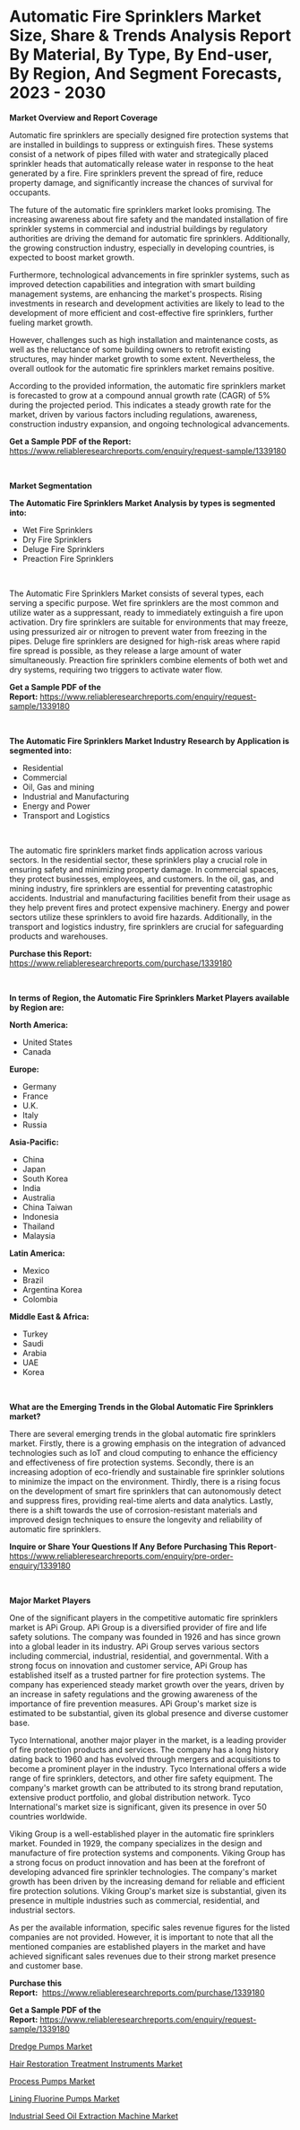 <p><h1>Automatic Fire Sprinklers Market Size, Share & Trends Analysis Report By Material, By Type, By End-user, By Region, And Segment Forecasts, 2023 - 2030</h1></p><p><strong>Market Overview and Report Coverage</strong></p>
<p><p>Automatic fire sprinklers are specially designed fire protection systems that are installed in buildings to suppress or extinguish fires. These systems consist of a network of pipes filled with water and strategically placed sprinkler heads that automatically release water in response to the heat generated by a fire. Fire sprinklers prevent the spread of fire, reduce property damage, and significantly increase the chances of survival for occupants.</p><p>The future of the automatic fire sprinklers market looks promising. The increasing awareness about fire safety and the mandated installation of fire sprinkler systems in commercial and industrial buildings by regulatory authorities are driving the demand for automatic fire sprinklers. Additionally, the growing construction industry, especially in developing countries, is expected to boost market growth.</p><p>Furthermore, technological advancements in fire sprinkler systems, such as improved detection capabilities and integration with smart building management systems, are enhancing the market's prospects. Rising investments in research and development activities are likely to lead to the development of more efficient and cost-effective fire sprinklers, further fueling market growth.</p><p>However, challenges such as high installation and maintenance costs, as well as the reluctance of some building owners to retrofit existing structures, may hinder market growth to some extent. Nevertheless, the overall outlook for the automatic fire sprinklers market remains positive.</p><p>According to the provided information, the automatic fire sprinklers market is forecasted to grow at a compound annual growth rate (CAGR) of 5% during the projected period. This indicates a steady growth rate for the market, driven by various factors including regulations, awareness, construction industry expansion, and ongoing technological advancements.</p></p>
<p><strong>Get a Sample PDF of the Report:</strong> <a href="https://www.reliableresearchreports.com/enquiry/request-sample/1339180">https://www.reliableresearchreports.com/enquiry/request-sample/1339180</a></p>
<p>&nbsp;</p>
<p><strong>Market Segmentation</strong></p>
<p><strong>The Automatic Fire Sprinklers Market Analysis by types is segmented into:</strong></p>
<p><ul><li>Wet Fire Sprinklers</li><li>Dry Fire Sprinklers</li><li>Deluge Fire Sprinklers</li><li>Preaction Fire Sprinklers</li></ul></p>
<p>&nbsp;</p>
<p><p>The Automatic Fire Sprinklers Market consists of several types, each serving a specific purpose. Wet fire sprinklers are the most common and utilize water as a suppressant, ready to immediately extinguish a fire upon activation. Dry fire sprinklers are suitable for environments that may freeze, using pressurized air or nitrogen to prevent water from freezing in the pipes. Deluge fire sprinklers are designed for high-risk areas where rapid fire spread is possible, as they release a large amount of water simultaneously. Preaction fire sprinklers combine elements of both wet and dry systems, requiring two triggers to activate water flow.</p></p>
<p><strong>Get a Sample PDF of the Report:</strong>&nbsp;<a href="https://www.reliableresearchreports.com/enquiry/request-sample/1339180">https://www.reliableresearchreports.com/enquiry/request-sample/1339180</a></p>
<p>&nbsp;</p>
<p><strong>The Automatic Fire Sprinklers Market Industry Research by Application is segmented into:</strong></p>
<p><ul><li>Residential</li><li>Commercial</li><li>Oil, Gas and mining</li><li>Industrial and Manufacturing</li><li>Energy and Power</li><li>Transport and Logistics</li></ul></p>
<p>&nbsp;</p>
<p><p>The automatic fire sprinklers market finds application across various sectors. In the residential sector, these sprinklers play a crucial role in ensuring safety and minimizing property damage. In commercial spaces, they protect businesses, employees, and customers. In the oil, gas, and mining industry, fire sprinklers are essential for preventing catastrophic accidents. Industrial and manufacturing facilities benefit from their usage as they help prevent fires and protect expensive machinery. Energy and power sectors utilize these sprinklers to avoid fire hazards. Additionally, in the transport and logistics industry, fire sprinklers are crucial for safeguarding products and warehouses.</p></p>
<p><strong>Purchase this Report:</strong>&nbsp; <a href="https://www.reliableresearchreports.com/purchase/1339180">https://www.reliableresearchreports.com/purchase/1339180</a></p>
<p>&nbsp;</p>
<p><strong>In terms of Region, the Automatic Fire Sprinklers Market Players available by Region are:</strong></p>
<p>
    <p> <strong> North America: </strong>
        <ul>
            <li>United States</li>
            <li>Canada</li>
        </ul>
        </p> 
    <p> <strong> Europe: </strong>
        <ul>
            <li>Germany</li>
            <li>France</li>
            <li>U.K.</li>
            <li>Italy</li>
            <li>Russia</li>
        </ul>
        </p> 
    <p> <strong> Asia-Pacific: </strong>
        <ul>
            <li>China</li>
            <li>Japan</li>
            <li>South Korea</li>
            <li>India</li>
            <li>Australia</li>
            <li>China Taiwan</li>
            <li>Indonesia</li>
            <li>Thailand</li>
            <li>Malaysia</li>
        </ul>
        </p> 
    <p> <strong> Latin America: </strong>
        <ul>
            <li>Mexico</li>
            <li>Brazil</li>
            <li>Argentina Korea</li>
            <li>Colombia</li>
        </ul>
        </p> 
    <p> <strong> Middle East & Africa: </strong>
        <ul>
            <li>Turkey</li>
            <li>Saudi</li>
            <li>Arabia</li>
            <li>UAE</li>
            <li>Korea</li>
        </ul>
    </p>
    </p>
<p>&nbsp;</p>
<p><strong>What are the Emerging Trends in the Global Automatic Fire Sprinklers market?</strong></p>
<p><p>There are several emerging trends in the global automatic fire sprinklers market. Firstly, there is a growing emphasis on the integration of advanced technologies such as IoT and cloud computing to enhance the efficiency and effectiveness of fire protection systems. Secondly, there is an increasing adoption of eco-friendly and sustainable fire sprinkler solutions to minimize the impact on the environment. Thirdly, there is a rising focus on the development of smart fire sprinklers that can autonomously detect and suppress fires, providing real-time alerts and data analytics. Lastly, there is a shift towards the use of corrosion-resistant materials and improved design techniques to ensure the longevity and reliability of automatic fire sprinklers.</p></p>
<p><strong>Inquire or Share Your Questions If Any Before Purchasing This Report</strong>- <a href="https://www.reliableresearchreports.com/enquiry/pre-order-enquiry/1339180">https://www.reliableresearchreports.com/enquiry/pre-order-enquiry/1339180</a></p>
<p>&nbsp;</p>
<p><strong>Major Market Players</strong></p>
<p><p>One of the significant players in the competitive automatic fire sprinklers market is APi Group. APi Group is a diversified provider of fire and life safety solutions. The company was founded in 1926 and has since grown into a global leader in its industry. APi Group serves various sectors including commercial, industrial, residential, and governmental. With a strong focus on innovation and customer service, APi Group has established itself as a trusted partner for fire protection systems. The company has experienced steady market growth over the years, driven by an increase in safety regulations and the growing awareness of the importance of fire prevention measures. APi Group's market size is estimated to be substantial, given its global presence and diverse customer base.</p><p>Tyco International, another major player in the market, is a leading provider of fire protection products and services. The company has a long history dating back to 1960 and has evolved through mergers and acquisitions to become a prominent player in the industry. Tyco International offers a wide range of fire sprinklers, detectors, and other fire safety equipment. The company's market growth can be attributed to its strong brand reputation, extensive product portfolio, and global distribution network. Tyco International's market size is significant, given its presence in over 50 countries worldwide.</p><p>Viking Group is a well-established player in the automatic fire sprinklers market. Founded in 1929, the company specializes in the design and manufacture of fire protection systems and components. Viking Group has a strong focus on product innovation and has been at the forefront of developing advanced fire sprinkler technologies. The company's market growth has been driven by the increasing demand for reliable and efficient fire protection solutions. Viking Group's market size is substantial, given its presence in multiple industries such as commercial, residential, and industrial sectors.</p><p>As per the available information, specific sales revenue figures for the listed companies are not provided. However, it is important to note that all the mentioned companies are established players in the market and have achieved significant sales revenues due to their strong market presence and customer base.</p></p>
<p><strong>Purchase this Report:</strong>&nbsp;&nbsp;<a href="https://www.reliableresearchreports.com/purchase/1339180">https://www.reliableresearchreports.com/purchase/1339180</a></p>
<p></p>
<p><strong>Get a Sample PDF of the Report:</strong>&nbsp;<a href="https://www.reliableresearchreports.com/enquiry/request-sample/1339180">https://www.reliableresearchreports.com/enquiry/request-sample/1339180</a></p>
<p><p><a href="https://www.linkedin.com/pulse/decoding-dredge-pumps-market-deep-dive-latest-trends-fpkhe/">Dredge Pumps Market</a></p><p><a href="https://medium.com/@sigridrobel/hair-restoration-treatment-instruments-market-competitive-analysis-market-trends-and-forecast-to-d2664af4a9ff">Hair Restoration Treatment Instruments Market</a></p><p><a href="https://www.linkedin.com/pulse/process-pumps-market-challenges-opportunities-growth-drivers-2dwee/">Process Pumps Market</a></p><p><a href="https://www.linkedin.com/pulse/decoding-lining-fluorine-pumps-market-deep-dive-latest-9tp3e/">Lining Fluorine Pumps Market</a></p><p><a href="https://medium.com/@efrainhaley/industrial-seed-oil-extraction-machine-market-insight-market-trends-growth-forecasted-from-2023-a552afe08ebf">Industrial Seed Oil Extraction Machine Market</a></p></p>